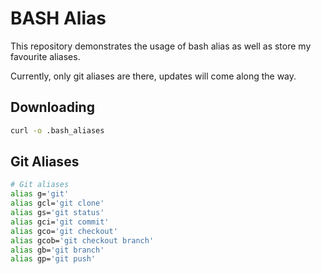 # BASH Alias

This repository demonstrates the usage of bash alias as well as store my favourite aliases.  

Currently, only git aliases are there, updates will come along the way.  

## Downloading
```bash
curl -o .bash_aliases 
```

## Git Aliases
```bash
# Git aliases
alias g='git'
alias gcl='git clone'
alias gs='git status'
alias gci='git commit'
alias gco='git checkout'
alias gcob='git checkout branch'
alias gb='git branch'
alias gp='git push'
```
